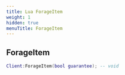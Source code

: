 ```yaml
---
title: Lua ForageItem
weight: 1
hidden: true
menuTitle: ForageItem
---
```

## ForageItem
```lua
Client:ForageItem(bool guarantee); -- void
```